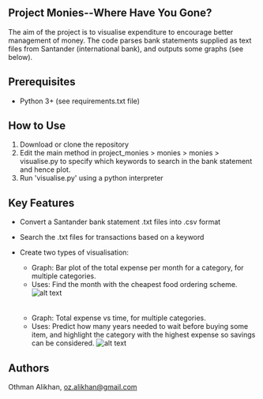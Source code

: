 Project Monies--Where Have You Gone?
------------------------------------

The aim of the project is to visualise expenditure to encourage better
management of money. The code parses bank statements supplied as text files
from Santander (international bank), and outputs some graphs (see below).


Prerequisites
-------------
- Python 3+ (see requirements.txt file)


How to Use
----------
1. Download or clone the repository
2. Edit the main method in project_monies > monies > monies > visualise.py to
 specify which keywords to search in the bank statement and hence plot.
3. Run 'visualise.py' using a python interpreter 


Key Features
------------
- Convert a Santander bank statement .txt files into .csv format
- Search the .txt files for transactions based on a keyword

- Create two types of visualisation:
    - Graph: Bar plot of the total expense per month for a category, for multiple categories.
    - Uses: Find the month with the cheapest food ordering scheme.
    ![alt text][logo]
    <br> <br><br>
    - Graph: Total expense vs time, for multiple categories.
    - Uses: Predict how many years needed to wait before buying some item, and highlight the category with the highest expense so savings can be considered.
    ![alt text][logo2]

[logo]: res/samples/bar_sample.gif
[logo2]: res/samples/line_sample.gif

Authors
-------
Othman Alikhan, oz.alikhan@gmail.com
